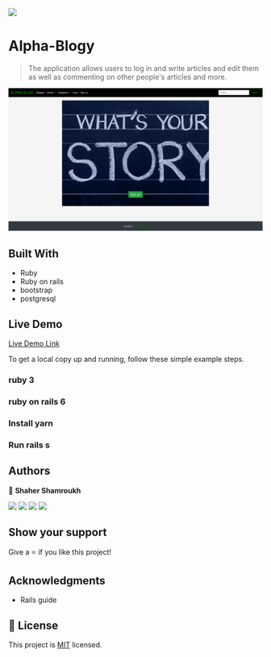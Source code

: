 
![](https://img.shields.io/badge/Alphablogy-blueviolet)

# Alpha-Blogy

> The application allows users to log in and write articles and edit them as well as commenting on other people's articles and more.

![screenshot](./app/assets/images/alpha.png)

## Built With

- Ruby
- Ruby on rails
- bootstrap
- postgresql

## Live Demo

[Live Demo Link](https://alphablogy.herokuapp.com/)



To get a local copy up and running, follow these simple example steps.

### ruby 3

### ruby on rails 6

### Install yarn

### Run rails s


## Authors

👤 **Shaher Shamroukh**
 
[<code><img height="26" src="https://cdn.iconscout.com/icon/free/png-256/github-153-675523.png"></code>](https://github.com/Shaher-11)
[<code><img height="26" src="https://upload.wikimedia.org/wikipedia/sco/thumb/9/9f/Twitter_bird_logo_2012.svg/1200px-Twitter_bird_logo_2012.svg.png"></code>](https://twitter.com/ShaherShamroukh/)
[<code><img height="26" src="https://upload.wikimedia.org/wikipedia/commons/thumb/c/c9/Linkedin.svg/1200px-Linkedin.svg.png"></code>](https://www.linkedin.com/in/shaher-shamroukh/)
 <a href="mailto:shahershamroukh@gmail.com?subject=Hey Shaher!"><img height="26" src="https://cdn.worldvectorlogo.com/logos/official-gmail-icon-2020-.svg"></a>
 

## Show your support

Give a ⭐️ if you like this project!

## Acknowledgments

- Rails guide

## 📝 License

This project is [MIT](lic.url) licensed.
